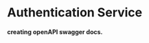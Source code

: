 # Authentication Service


#### creating openAPI swagger docs.

<!-- referenced these issues when wiring up swagger docs for this project: 
https://github.com/Surnet/swagger-jsdoc/issues/168
https://github.com/Surnet/swagger-jsdoc/issues/150
 -->